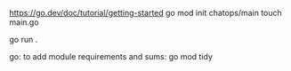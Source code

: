 https://go.dev/doc/tutorial/getting-started
go mod init chatops/main
touch main.go

go run .

go: to add module requirements and sums:
	go mod tidy
